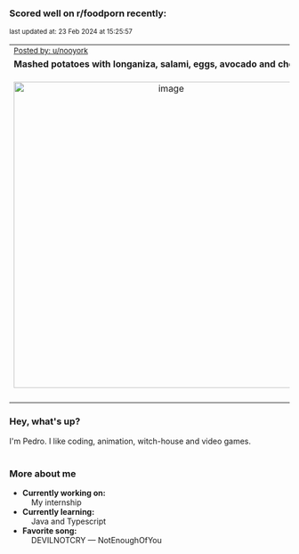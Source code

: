 ### Scored well on r/foodporn recently:

<p align="left"><sub>last updated at: 23 Feb 2024 at 15:25:57</sub></p>

|   |
| --- |
| <sub>[Posted by: u/nooyork][source]</sub> |
| **Mashed potatoes with longaniza, salami, eggs, avocado and cheese** | 
|<p align="center"> <img alt="image" src="https://i.redd.it/omih17ra0mjc1.jpeg" width="550" /> </p>|
|   |

### Hey, what's up?

I'm Pedro. I like coding, animation, witch-house and video games.<br><br>

### More about me
- **Currently working on:**  
&nbsp;&nbsp;&nbsp;&nbsp;My internship
- **Currently learning:**  
&nbsp;&nbsp;&nbsp;&nbsp;Java and Typescript
- **Favorite song:**  
&nbsp;&nbsp;&nbsp;&nbsp;DEVILNOTCRY — NotEnoughOfYou<br><br>

  



  
  
  
[linkedin]: https://linkedin.com/in/pedro-h-r-gomes-8a487b14a/
[gmail]: mailto:pilique11@gmail.com
[source]: https://reddit.com/r/FoodPorn/comments/1auz49l/mashed_potatoes_with_longaniza_salami_eggs/
[redditAPI]: https://www.reddit.com/dev/api/